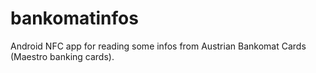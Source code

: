bankomatinfos
=============

Android NFC app for reading some infos from Austrian Bankomat Cards (Maestro banking cards).
